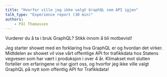 ```yaml
---
title: "Hvorfor ville jeg ikke valgt GraphQL som API igjen"
talk_type: "Experience report (30 min)"
authors:
    - Pål Thomassen
---
```

Vurderer du å ta i bruk GraphQL? Stikk innom å bli motbevist!

Jeg starter showet med en forklaring hva GraphQL er og hvordan det virker. Midtdelen av showet vil vise vårt offentlige API for trafikkdata hos Statens vegvesen som har vært i produksjon i over 4 år. Klimakset mot slutten forteller om erfaringene vi har gjort oss, og hvorfor jeg ikke ville valgt GraphQL på nytt som offentlig API for Trafikkdata!
